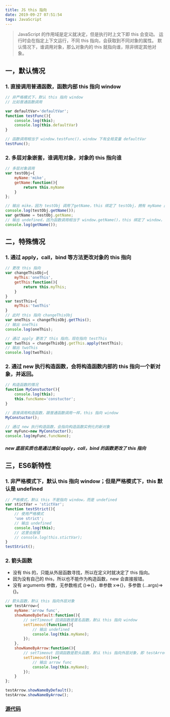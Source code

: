 ```yaml
---
title: JS this 指向
date: 2019-09-27 07:51:54
tags: JavaScript
---
```


> JavaScript 的作用域是定义就决定，但是执行时上文下即 this 会变动。
> 运行时会在指定上下文运行，不同 this 指向，会获取到不同对象的属性。
> 默认情况下，谁调用对象，那么对象内的 this 就指向谁，除非绑定其他对象。

<!-- more -->


## 一，默认情况
### 1. 直接调用普通函数，函数内部 this 指向 window
```js
// 非严格模式下，默认 this 指向 window
// 比如普通函数调用

var defaultVar='defaultVar';
function testFunc(){
	console.log(this);
	console.log(this.defaultVar)
}

// 函数调用相当于 window.testFunc()，window 下有全局变量 defaultVar
testFunc();
```
### 2. 多层对象嵌套，谁调用对象，对象的 this 指向谁
```js
// 多层对象调用
var testObj={
	myName:'mike',
	getName:function(){
		return this.myName
	}
};

// 输出 mike，因为 testObj 调用了getName，this 绑定了 testObj，拥有 myName 属性
console.log(testObj.getName());
var getName = testObj.getName;
// 输出 undefined，因为函数调用相当于 window.getName()，this 绑定了 window，而 window 没有 myName 属性
console.log(getName());

```


## 二，特殊情况
### 1. 通过 apply，call，bind 等方法更改对象的 this 指向
```js
// 更改 this 指向
var changeThisObj={
    myThis:'oneThis',
    getThis:function(){
        return this.myThis;
    }
}
var testThis={
    myThis:'twoThis'
}
// 此时 this 指向 changeThisObj
var oneThis = changeThisObj.getThis();
// 输出 oneThis
console.log(oneThis);

// 通过 apply 更改了 this 指向，现在指向 testThis
var twoThis = changeThisObj.getThis.apply(testThis);
// 输出 twoThis
console.log(twoThis);
```


### 2. 通过 new 执行构造函数，会将构造函数内部的 this 指向一个新对象，并返回。
```js
// 构造函数的情况
function MyConstuctor(){
    console.log(this);
    this.funcName='constuctor';
}

// 直接调用构造函数，跟普通函数调用一样，this 指向 window
MyConstuctor();

// 通过 new 执行构造函数，会指向构造函数实例化的新对象
var myFunc=new MyConstuctor();
console.log(myFunc.funcName);
```

##### new 底层实质也是通过类似 apply，call，bind 的函数更改了 this 指向


## 三，ES6新特性

### 1. 非严格模式下，默认 this 指向 window；但是严格模式下，this 默认是 undefined
```js
// 严格模式，默认 this 不是指向 window，而是 undefined
var stictVar = 'stictVar';
function testStrict(){
	// 使用严格模式
    'use strict';
    // 输出 undefined
    console.log(this);
    // 这里会报错
    // console.log(this.stictVar);
}
testStrict();

```

### 2. 箭头函数
- 没有 this 的，只能从外层函数寻找，所以在定义时就决定了 this 指向。
- 因为没有自己的 this，所以也不能作为构造函数，new 会直接报错。
- 没有 arguments 参数，无参数格式 ()=>{}，单参数 x=>{}，多参数 (...args)=>{}。

```js
// 箭头函数，默认 this 指向外层对象
var testArrow={
    myName:'arrow func',
    showNameByDefault:function(){
        // setTimeout 回调函数是匿名函数，默认 this 指向 window
        setTimeout(function(){
            // 输出 undefined
            console.log(this.myName);
        });
    },
    showNameByArrow:function(){
        // setTimeout 回调函数是箭头函数，默认 this 指向外层对象，即 testArrow
        setTimeout(()=>{
            // 输出 arrow func
            console.log(this.myName);
        });
    }
};

testArrow.showNameByDefault();
testArrow.showNameByArrow();

```

### [源代码](https://github.com/luckybirdme/blog/blob/master/example/js/this-point.html)
